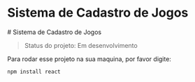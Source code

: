 <h1>Sistema de Cadastro de Jogos </h1>
# Sistema de Cadastro de Jogos 

> Status do projeto: Em desenvolvimento

Para rodar esse projeto na sua maquina, por favor digite:

```
npm install react
```
